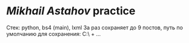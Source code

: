 # *Mikhail Astahov* practice

Стек: python, bs4 (main), lxml
За раз сохраняет до 9 постов, путь по умолчанию для сохранения: C:\\ + ...
